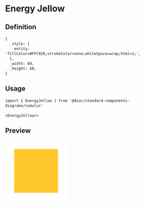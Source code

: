 # Energy Jellow

## Definition

```
{
  _style: { 
    entity: 'fillColor=#FFC82E;strokeColor=none;whiteSpace=wrap;html=1;',
  },
  _width: 60,
  _height: 60,
}
```

## Usage

```
import { EnergyJellow } from '@diac/standard-components-diagrams/cumulus'

<EnergyJellow/>
```

## Preview

<img src="./energy-jellow.png" width="200"/>
